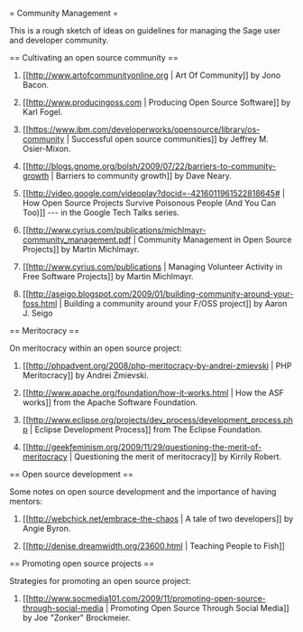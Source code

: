 = Community Management =

This is a rough sketch of ideas on guidelines for managing the Sage user and developer community.


== Cultivating an open source community ==

 1. [[http://www.artofcommunityonline.org | Art Of Community]] by Jono Bacon.
 
 1. [[http://www.producingoss.com | Producing Open Source Software]] by Karl Fogel.

 1. [[https://www.ibm.com/developerworks/opensource/library/os-community | Successful open source communities]] by Jeffrey M. Osier-Mixon.
 
 1. [[http://blogs.gnome.org/bolsh/2009/07/22/barriers-to-community-growth | Barriers to community growth]] by Dave Neary.
 
 1. [[http://video.google.com/videoplay?docid=-4216011961522818645# | How Open Source Projects Survive Poisonous People (And You Can Too)]] --- in the Google Tech Talks series.
 
 1. [[http://www.cyrius.com/publications/michlmayr-community_management.pdf | Community Management in Open Source Projects]] by Martin Michlmayr.
 
 1. [[http://www.cyrius.com/publications | Managing Volunteer Activity in Free Software Projects]] by Martin Michlmayr.

 1. [[http://aseigo.blogspot.com/2009/01/building-community-around-your-foss.html | Building a community around your F/OSS project]] by Aaron J. Seigo


== Meritocracy ==

On meritocracy within an open source project:

 1. [[http://phpadvent.org/2008/php-meritocracy-by-andrei-zmievski | PHP Meritocracy]] by Andrei Zmievski.
 
 1. [[http://www.apache.org/foundation/how-it-works.html | How the ASF works]] from the Apache Software Foundation.
 
 1. [[http://www.eclipse.org/projects/dev_process/development_process.php | Eclipse Development Process]] from The Eclipse Foundation.
 
 1. [[http://geekfeminism.org/2009/11/29/questioning-the-merit-of-meritocracy | Questioning the merit of meritocracy]] by Kirrily Robert.


== Open source development ==
 
Some notes on open source development and the importance of having mentors:

 1. [[http://webchick.net/embrace-the-chaos | A tale of two developers]] by Angie Byron.
 
 1. [[http://denise.dreamwidth.org/23600.html | Teaching People to Fish]]
 

== Promoting open source projects ==

Strategies for promoting an open source project:

 1. [[http://www.socmedia101.com/2009/11/promoting-open-source-through-social-media | Promoting Open Source Through Social Media]] by Joe "Zonker" Brockmeier.
